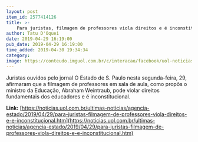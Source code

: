 ```yaml
---
layout: post
item_id: 2577414126
title: >-
    Para juristas, filmagem de professores viola direitos e é inconstitucional
author: Tatu D'Oquei
date: 2019-04-29 16:19:00
pub_date: 2019-04-29 16:19:00
time_added: 2019-04-30 19:34:34
category: 
image: https://conteudo.imguol.com.br/c/interacao/facebook/uol-noticias-600px.jpg
---
```


Juristas ouvidos pelo jornal O Estado de S. Paulo nesta segunda-feira, 29, afirmaram que a filmagem de professores em sala de aula, como propôs o ministro da Educação, Abraham Weintraub, pode violar direitos fundamentais dos educadores e é inconstitucional.

**Link:** [https://noticias.uol.com.br/ultimas-noticias/agencia-estado/2019/04/29/para-juristas-filmagem-de-professores-viola-direitos-e-e-inconstitucional.htm](https://noticias.uol.com.br/ultimas-noticias/agencia-estado/2019/04/29/para-juristas-filmagem-de-professores-viola-direitos-e-e-inconstitucional.htm)

